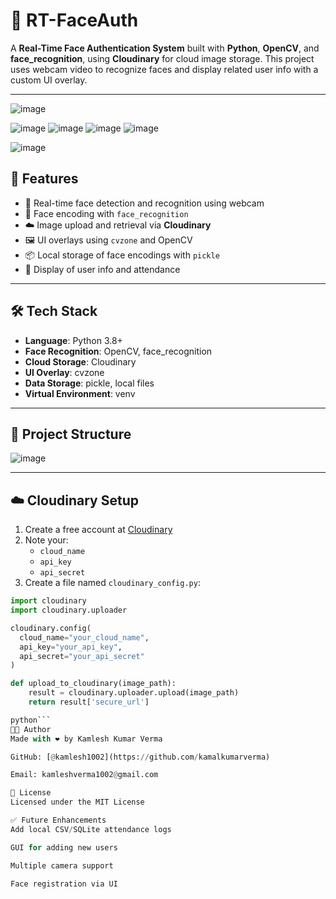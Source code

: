 # 🤖 RT-FaceAuth

A **Real-Time Face Authentication System** built with **Python**, **OpenCV**, and **face_recognition**, using **Cloudinary** for cloud image storage. This project uses webcam video to recognize faces and display related user info with a custom UI overlay.

---
![image](https://github.com/user-attachments/assets/72ee97ae-9c21-4f63-be3f-3ed19d0586a9)

![image](https://github.com/user-attachments/assets/2bb8550d-c259-4b66-ab0a-2652416c6b53)
![image](https://github.com/user-attachments/assets/8f018f61-13b1-40e0-b191-cf3159b55e5c)
![image](https://github.com/user-attachments/assets/58c1e936-e516-4d82-92a2-cf4034456c15)
![image](https://github.com/user-attachments/assets/4f4e42f0-3004-46fa-aa68-d13a1ae5d2a0)

![image](https://github.com/user-attachments/assets/fce332d1-6111-4685-9b0c-fac2f761d603)

## 🎯 Features

- 🎥 Real-time face detection and recognition using webcam
- 🧠 Face encoding with `face_recognition`
- ☁️ Image upload and retrieval via **Cloudinary**
- 🖼️ UI overlays using `cvzone` and OpenCV
- 📦 Local storage of face encodings with `pickle`
- 🧾 Display of user info and attendance

---

## 🛠️ Tech Stack

- **Language**: Python 3.8+
- **Face Recognition**: OpenCV, face_recognition
- **Cloud Storage**: Cloudinary
- **UI Overlay**: cvzone
- **Data Storage**: pickle, local files
- **Virtual Environment**: venv

---

## 📁 Project Structure

![image](https://github.com/user-attachments/assets/c1b70c0e-e822-4cc2-919b-652447ceaa28)



---

## ☁️ Cloudinary Setup

1. Create a free account at [Cloudinary](https://cloudinary.com)
2. Note your:
   - `cloud_name`
   - `api_key`
   - `api_secret`
3. Create a file named `cloudinary_config.py`:

```python
import cloudinary
import cloudinary.uploader

cloudinary.config(
  cloud_name="your_cloud_name",
  api_key="your_api_key",
  api_secret="your_api_secret"
)

def upload_to_cloudinary(image_path):
    result = cloudinary.uploader.upload(image_path)
    return result['secure_url']

python```
🧑‍💻 Author
Made with ❤️ by Kamlesh Kumar Verma

GitHub: [@kamlesh1002](https://github.com/kamalkumarverma)

Email: kamleshverma1002@gmail.com

📜 License
Licensed under the MIT License

✅ Future Enhancements
Add local CSV/SQLite attendance logs

GUI for adding new users

Multiple camera support

Face registration via UI

